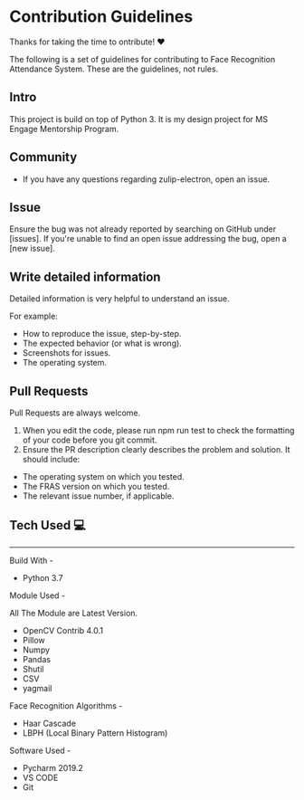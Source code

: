 # Contribution Guidelines

Thanks for taking the time to ontribute! :heart:

The following is a set of guidelines for contributing to Face Recognition Attendance System. These are the guidelines, not rules.

## Intro

This project is build on top of Python 3. It is my design project for MS Engage Mentorship Program.

## Community
 * If you have any questions regarding zulip-electron, open an issue.

## Issue
Ensure the bug was not already reported by searching on GitHub under [issues]. If you're unable to find an open issue addressing the bug, open a [new issue].

## Write detailed information
Detailed information is very helpful to understand an issue.

For example:

* How to reproduce the issue, step-by-step.
* The expected behavior (or what is wrong).
* Screenshots for issues.
* The operating system.

## Pull Requests
Pull Requests are always welcome.

1. When you edit the code, please run npm run test to check the formatting of your code before you git commit.
2. Ensure the PR description clearly describes the problem and solution. It should include:
* The operating system on which you tested.
* The FRAS version on which you tested.
* The relevant issue number, if applicable.


## Tech Used :computer:
--------------------------
Build With - 
* Python 3.7

Module Used -

All The Module are Latest Version.
* OpenCV Contrib 4.0.1
* Pillow
* Numpy
* Pandas
* Shutil
* CSV
* yagmail


Face Recognition Algorithms -
* Haar Cascade
* LBPH (Local Binary Pattern Histogram)

Software Used -
* Pycharm 2019.2
* VS CODE 
* Git
